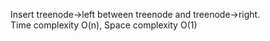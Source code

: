 Insert treenode->left between treenode and treenode->right.  
Time complexity O(n), Space complexity O(1)